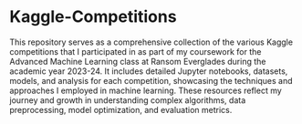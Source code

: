 # Kaggle-Competitions

This repository serves as a comprehensive collection of the various Kaggle competitions that I participated in as part of my coursework for the Advanced Machine Learning class at Ransom Everglades during the academic year 2023-24. It includes detailed Jupyter notebooks, datasets, models, and analysis for each competition, showcasing the techniques and approaches I employed in machine learning. These resources reflect my journey and growth in understanding complex algorithms, data preprocessing, model optimization, and evaluation metrics.
